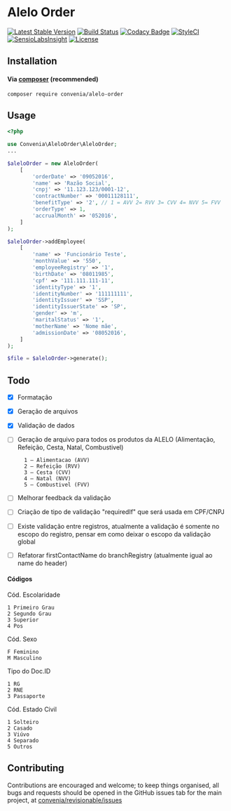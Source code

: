 # Alelo Order

[![Latest Stable Version](https://poser.pugx.org/edbizarro/alelo-order/v/stable)](https://packagist.org/packages/edbizarro/alelo-order) [![Build Status](https://travis-ci.org/edbizarro/alelo-order.svg?branch=master)](https://travis-ci.org/edbizarro/alelo-order) [![Codacy Badge](https://api.codacy.com/project/badge/Grade/43a70be70ece404490174211010856b6)](https://www.codacy.com/app/edbizarro/alelo-order?utm_source=github.com&amp;utm_medium=referral&amp;utm_content=edbizarro/alelo-order&amp;utm_campaign=Badge_Grade) [![StyleCI](https://styleci.io/repos/60547523/shield)](https://styleci.io/repos/60547523) [![SensioLabsInsight](https://insight.sensiolabs.com/projects/3d88c1a4-ae25-4a4c-b417-5cafd5bef6f8/mini.png)](https://insight.sensiolabs.com/projects/3d88c1a4-ae25-4a4c-b417-5cafd5bef6f8) [![License](https://poser.pugx.org/edbizarro/alelo-order/license)](https://packagist.org/packages/edbizarro/alelo-order)

## Installation

#### Via [composer](http://getcomposer.org/doc/00-intro.md) (recommended)

```
composer require convenia/alelo-order
```

## Usage

```php
<?php

use Convenia\AleloOrder\AleloOrder;
...

$aleloOrder = new AleloOrder(
    [
        'orderDate' => '09052016',
        'name' => 'Razão Social',
        'cnpj' => '11.123.123/0001-12',
        'contractNumber' => '00011128111',
        'benefitType' => '2', // 1 = AVV 2= RVV 3= CVV 4= NVV 5= FVV
        'orderType' => 1,
        'accrualMonth' => '052016',
    ]
);

$aleloOrder->addEmployee(
    [
        'name' => 'Funcionário Teste',
        'monthValue' => '550',
        'employeeRegistry' => '1',
        'birthDate' => '08011985',
        'cpf' => '111.111.111-11',
        'identityType' => '1',
        'identityNumber' => '111111111',
        'identityIssuer' => 'SSP',
        'identityIssuerState' => 'SP',
        'gender' => 'm',
        'maritalStatus' => '1',
        'motherName' => 'Nome mãe',
        'admissionDate' => '08052016',
    ]
);

$file = $aleloOrder->generate();
```

## Todo

- [x] Formatação
- [x] Geração de arquivos
- [x] Validação de dados
- [ ] Geração de arquivo para todos os produtos da ALELO (Alimentação, Refeição, Cesta, Natal, Combustivel)

        1 – Alimentacao (AVV)
        2 – Refeição (RVV)
        3 – Cesta (CVV)
        4 – Natal (NVV)
        5 – Combustivel (FVV)

- [ ] Melhorar feedback da validação
- [ ] Criação de tipo de validação "requiredIf" que será usada em CPF/CNPJ
- [ ] Existe validação entre registros, atualmente a validação é somente no escopo do registro, pensar em como deixar o escopo da validação global
- [ ] Refatorar firstContactName do branchRegistry (atualmente igual ao name do header)

#### Códigos

Cód. Escolaridade

    1 Primeiro Grau
    2 Segundo Grau
    3 Superior
    4 Pos

Cód. Sexo

    F Feminino
    M Masculino

Tipo do Doc.ID

    1 RG
    2 RNE
    3 Passaporte

Cód. Estado Civil

    1 Solteiro
    2 Casado
    3 Viúvo
    4 Separado
    5 Outros


## Contributing

Contributions are encouraged and welcome; to keep things organised, all bugs and requests should be
opened in the GitHub issues tab for the main project, at [convenia/revisionable/issues](https://github.com/convenia/revisionable/issues)
